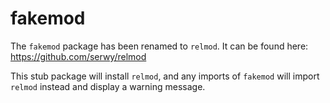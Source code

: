 # fakemod

The `fakemod` package has been renamed to `relmod`. 
It can be found here: https://github.com/serwy/relmod

This stub package will install `relmod`, and any imports
of `fakemod` will import `relmod` instead and display a warning message.